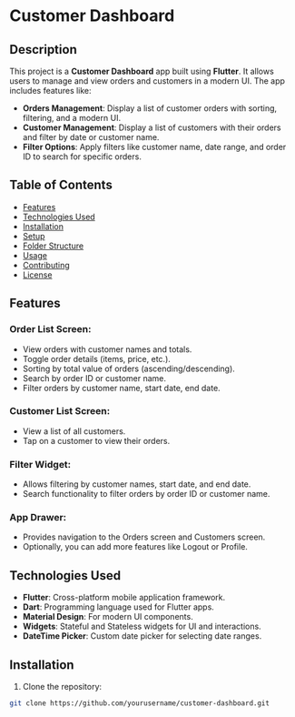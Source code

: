 # Customer Dashboard

## Description
This project is a **Customer Dashboard** app built using **Flutter**. It allows users to manage and view orders and customers in a modern UI. The app includes features like:

- **Orders Management**: Display a list of customer orders with sorting, filtering, and a modern UI.
- **Customer Management**: Display a list of customers with their orders and filter by date or customer name.
- **Filter Options**: Apply filters like customer name, date range, and order ID to search for specific orders.

## Table of Contents
- [Features](#features)
- [Technologies Used](#technologies-used)
- [Installation](#installation)
- [Setup](#setup)
- [Folder Structure](#folder-structure)
- [Usage](#usage)
- [Contributing](#contributing)
- [License](#license)

## Features

### Order List Screen:
- View orders with customer names and totals.
- Toggle order details (items, price, etc.).
- Sorting by total value of orders (ascending/descending).
- Search by order ID or customer name.
- Filter orders by customer name, start date, end date.

### Customer List Screen:
- View a list of all customers.
- Tap on a customer to view their orders.

### Filter Widget:
- Allows filtering by customer names, start date, and end date.
- Search functionality to filter orders by order ID or customer name.

### App Drawer:
- Provides navigation to the Orders screen and Customers screen.
- Optionally, you can add more features like Logout or Profile.

## Technologies Used
- **Flutter**: Cross-platform mobile application framework.
- **Dart**: Programming language used for Flutter apps.
- **Material Design**: For modern UI components.
- **Widgets**: Stateful and Stateless widgets for UI and interactions.
- **DateTime Picker**: Custom date picker for selecting date ranges.

## Installation

1. Clone the repository:

```bash
git clone https://github.com/yourusername/customer-dashboard.git
